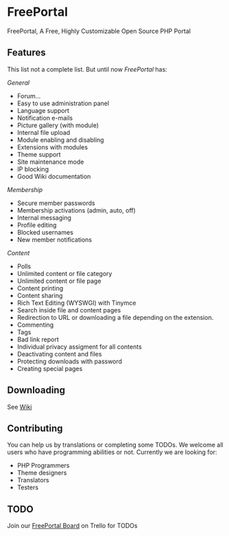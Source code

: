 FreePortal
==========

FreePortal, A Free, Highly Customizable Open Source PHP Portal

Features
--------

This list not a complete list. But until now *FreePortal* has:

_General_

* Forum...
* Easy to use administration panel
* Language support
* Notification e-mails
* Picture gallery (with module)
* Internal file upload
* Module enabling and disabling
* Extensions with modules
* Theme support
* Site maintenance mode
* IP blocking
* Good Wiki documentation
 

_Membership_

* Secure member passwords
* Membership activations (admin, auto, off)
* Internal messaging
* Profile editing
* Blocked usernames
* New member notifications
 

_Content_

* Polls
* Unlimited content or file category
* Unlimited content or file page
* Content printing
* Content sharing
* Rich Text Editing (WYSWGI) with Tinymce
* Search inside file and content pages
* Redirection to URL or downloading a file depending on the extension.
* Commenting
* Tags
* Bad link report
* Individual privacy assigment for all contents
* Deactivating content and files
* Protecting downloads with password
* Creating special pages

Downloading
-----------

See [Wiki](/wiki)


Contributing
--------
You can help us by translations or completing some TODOs. We welcome all users who have programming abilities or not. Currently we are looking for:

* PHP Programmers
* Theme designers
* Translators
* Testers


TODO
--------

Join our [FreePortal Board](https://trello.com/b/TMh6ndYy/freeportal) on Trello for TODOs
